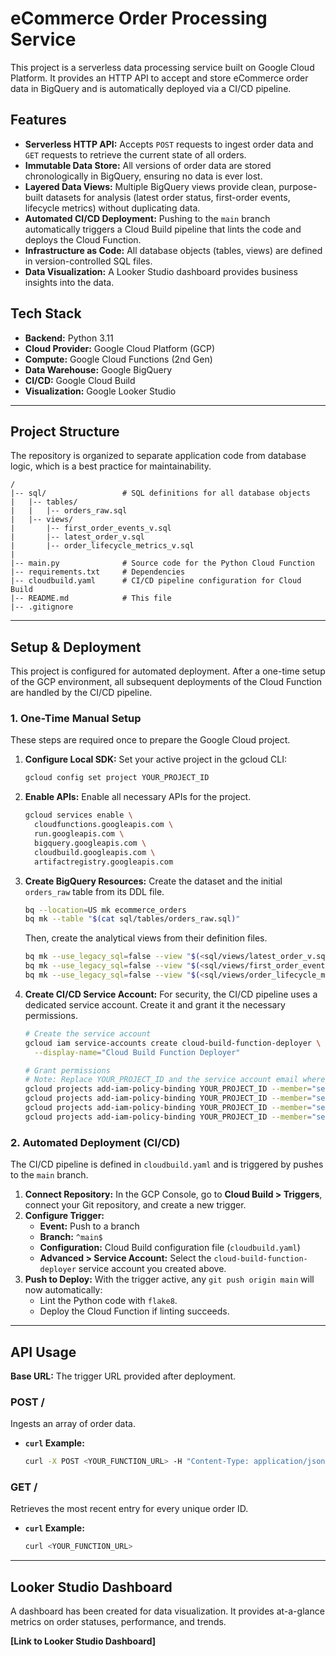 # eCommerce Order Processing Service

This project is a serverless data processing service built on Google Cloud Platform. It provides an HTTP API to accept and store eCommerce order data in BigQuery and is automatically deployed via a CI/CD pipeline.

## Features

*   **Serverless HTTP API:** Accepts `POST` requests to ingest order data and `GET` requests to retrieve the current state of all orders.
*   **Immutable Data Store:** All versions of order data are stored chronologically in BigQuery, ensuring no data is ever lost.
*   **Layered Data Views:** Multiple BigQuery views provide clean, purpose-built datasets for analysis (latest order status, first-order events, lifecycle metrics) without duplicating data.
*   **Automated CI/CD Deployment:** Pushing to the `main` branch automatically triggers a Cloud Build pipeline that lints the code and deploys the Cloud Function.
*   **Infrastructure as Code:** All database objects (tables, views) are defined in version-controlled SQL files.
*   **Data Visualization:** A Looker Studio dashboard provides business insights into the data.

## Tech Stack

*   **Backend:** Python 3.11
*   **Cloud Provider:** Google Cloud Platform (GCP)
*   **Compute:** Google Cloud Functions (2nd Gen)
*   **Data Warehouse:** Google BigQuery
*   **CI/CD:** Google Cloud Build
*   **Visualization:** Google Looker Studio

---

## Project Structure

The repository is organized to separate application code from database logic, which is a best practice for maintainability.

```
/
|-- sql/                 # SQL definitions for all database objects
|   |-- tables/
|   |   |-- orders_raw.sql
|   |-- views/
|       |-- first_order_events_v.sql
|       |-- latest_order_v.sql
|       |-- order_lifecycle_metrics_v.sql
|
|-- main.py              # Source code for the Python Cloud Function
|-- requirements.txt     # Dependencies
|-- cloudbuild.yaml      # CI/CD pipeline configuration for Cloud Build
|-- README.md            # This file
|-- .gitignore
```

---

## Setup & Deployment

This project is configured for automated deployment. After a one-time setup of the GCP environment, all subsequent deployments of the Cloud Function are handled by the CI/CD pipeline.

### 1. One-Time Manual Setup

These steps are required once to prepare the Google Cloud project.

1.  **Configure Local SDK:**
    Set your active project in the gcloud CLI:
    ```bash
    gcloud config set project YOUR_PROJECT_ID
    ```

2.  **Enable APIs:**
    Enable all necessary APIs for the project.
    ```bash
    gcloud services enable \
      cloudfunctions.googleapis.com \
      run.googleapis.com \
      bigquery.googleapis.com \
      cloudbuild.googleapis.com \
      artifactregistry.googleapis.com
    ```

3.  **Create BigQuery Resources:**
    Create the dataset and the initial `orders_raw` table from its DDL file.
    ```bash
    bq --location=US mk ecommerce_orders
    bq mk --table "$(cat sql/tables/orders_raw.sql)"
    ```
    Then, create the analytical views from their definition files.
    ```bash
    bq mk --use_legacy_sql=false --view "$(<sql/views/latest_order_v.sql)" ecommerce_orders.latest_order_v
    bq mk --use_legacy_sql=false --view "$(<sql/views/first_order_events_v.sql)" ecommerce_orders.first_order_events_v
    bq mk --use_legacy_sql=false --view "$(<sql/views/order_lifecycle_metrics_v.sql)" ecommerce_orders.order_lifecycle_metrics_v
    ```

4.  **Create CI/CD Service Account:**
    For security, the CI/CD pipeline uses a dedicated service account. Create it and grant it the necessary permissions.
    ```bash
    # Create the service account
    gcloud iam service-accounts create cloud-build-function-deployer \
      --display-name="Cloud Build Function Deployer"

    # Grant permissions
    # Note: Replace YOUR_PROJECT_ID and the service account email where needed.
    gcloud projects add-iam-policy-binding YOUR_PROJECT_ID --member="serviceAccount:cloud-build-function-deployer@YOUR_PROJECT_ID.iam.gserviceaccount.com" --role="roles/cloudfunctions.developer"
    gcloud projects add-iam-policy-binding YOUR_PROJECT_ID --member="serviceAccount:cloud-build-function-deployer@YOUR_PROJECT_ID.iam.gserviceaccount.com" --role="roles/run.admin"
    gcloud projects add-iam-policy-binding YOUR_PROJECT_ID --member="serviceAccount:cloud-build-function-deployer@YOUR_PROJECT_ID.iam.gserviceaccount.com" --role="roles/storage.admin"
    gcloud projects add-iam-policy-binding YOUR_PROJECT_ID --member="serviceAccount:cloud-build-function-deployer@YOUR_PROJECT_ID.iam.gserviceaccount.com" --role="roles/iam.serviceAccountUser"
    ```

### 2. Automated Deployment (CI/CD)

The CI/CD pipeline is defined in `cloudbuild.yaml` and is triggered by pushes to the `main` branch.

1.  **Connect Repository:** In the GCP Console, go to **Cloud Build > Triggers**, connect your Git repository, and create a new trigger.
2.  **Configure Trigger:**
    *   **Event:** Push to a branch
    *   **Branch:** `^main$`
    *   **Configuration:** Cloud Build configuration file (`cloudbuild.yaml`)
    *   **Advanced > Service Account:** Select the `cloud-build-function-deployer` service account you created above.
3.  **Push to Deploy:** With the trigger active, any `git push origin main` will now automatically:
    *   Lint the Python code with `flake8`.
    *   Deploy the Cloud Function if linting succeeds.

---

## API Usage

**Base URL:** The trigger URL provided after deployment.

### POST /
Ingests an array of order data.
*   **`curl` Example:**
    ```bash
    curl -X POST <YOUR_FUNCTION_URL> -H "Content-Type: application/json" -d '[{"order_id": "A1001", "order_date": "2025-08-08T10:00:00Z", "order_details": "Laptop, Mouse", "order_status": "Processing"}]'
    ```

### GET /
Retrieves the most recent entry for every unique order ID.
*   **`curl` Example:**
    ```bash
    curl <YOUR_FUNCTION_URL>
    ```

---

## Looker Studio Dashboard

A dashboard has been created for data visualization. It provides at-a-glance metrics on order statuses, performance, and trends.

**[Link to Looker Studio Dashboard]**